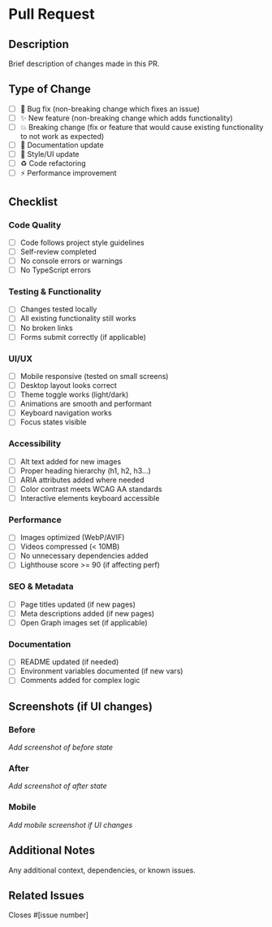 # Pull Request

## Description

Brief description of changes made in this PR.

## Type of Change

- [ ] 🐛 Bug fix (non-breaking change which fixes an issue)
- [ ] ✨ New feature (non-breaking change which adds functionality)
- [ ] 💥 Breaking change (fix or feature that would cause existing functionality to not work as expected)
- [ ] 📝 Documentation update
- [ ] 🎨 Style/UI update
- [ ] ♻️ Code refactoring
- [ ] ⚡ Performance improvement

## Checklist

### Code Quality
- [ ] Code follows project style guidelines
- [ ] Self-review completed
- [ ] No console errors or warnings
- [ ] No TypeScript errors

### Testing & Functionality
- [ ] Changes tested locally
- [ ] All existing functionality still works
- [ ] No broken links
- [ ] Forms submit correctly (if applicable)

### UI/UX
- [ ] Mobile responsive (tested on small screens)
- [ ] Desktop layout looks correct
- [ ] Theme toggle works (light/dark)
- [ ] Animations are smooth and performant
- [ ] Keyboard navigation works
- [ ] Focus states visible

### Accessibility
- [ ] Alt text added for new images
- [ ] Proper heading hierarchy (h1, h2, h3...)
- [ ] ARIA attributes added where needed
- [ ] Color contrast meets WCAG AA standards
- [ ] Interactive elements keyboard accessible

### Performance
- [ ] Images optimized (WebP/AVIF)
- [ ] Videos compressed (< 10MB)
- [ ] No unnecessary dependencies added
- [ ] Lighthouse score >= 90 (if affecting perf)

### SEO & Metadata
- [ ] Page titles updated (if new pages)
- [ ] Meta descriptions added (if new pages)
- [ ] Open Graph images set (if applicable)

### Documentation
- [ ] README updated (if needed)
- [ ] Environment variables documented (if new vars)
- [ ] Comments added for complex logic

## Screenshots (if UI changes)

### Before
_Add screenshot of before state_

### After
_Add screenshot of after state_

### Mobile
_Add mobile screenshot if UI changes_

## Additional Notes

Any additional context, dependencies, or known issues.

## Related Issues

Closes #[issue number]

